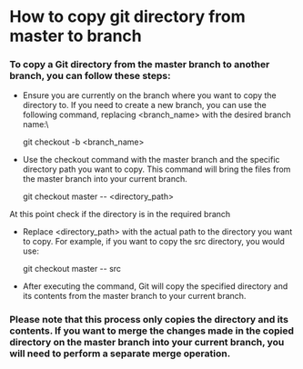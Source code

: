 # How to copy git directory from master to  branch

###  To copy a Git directory from the master branch to another branch, you can follow these steps:

* Ensure you are currently on the branch where you want to copy the directory to. If you need to create a new branch, you can use the following command, replacing <branch_name> with the desired branch name:\

	git checkout -b <branch_name>

* Use the checkout command with the master branch and the specific directory path you want to copy. This command will bring the files from the master branch into your current branch.

	git checkout master -- <directory_path>

At this point check if the directory is in the required branch

* Replace <directory_path> with the actual path to the directory you want to copy. For example, if you want to copy the src directory, you would use:

	git checkout master -- src


* After executing the command, Git will copy the specified directory and its contents from the master branch to your current branch.

### Please note that this process only copies the directory and its contents. If you want to merge the changes made in the copied directory on the master branch into your current branch, you will need to perform a separate merge operation.


